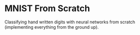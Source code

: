 # MNIST From Scratch

Classifying hand written digits with neural networks from scratch (implementing everything from the ground up).